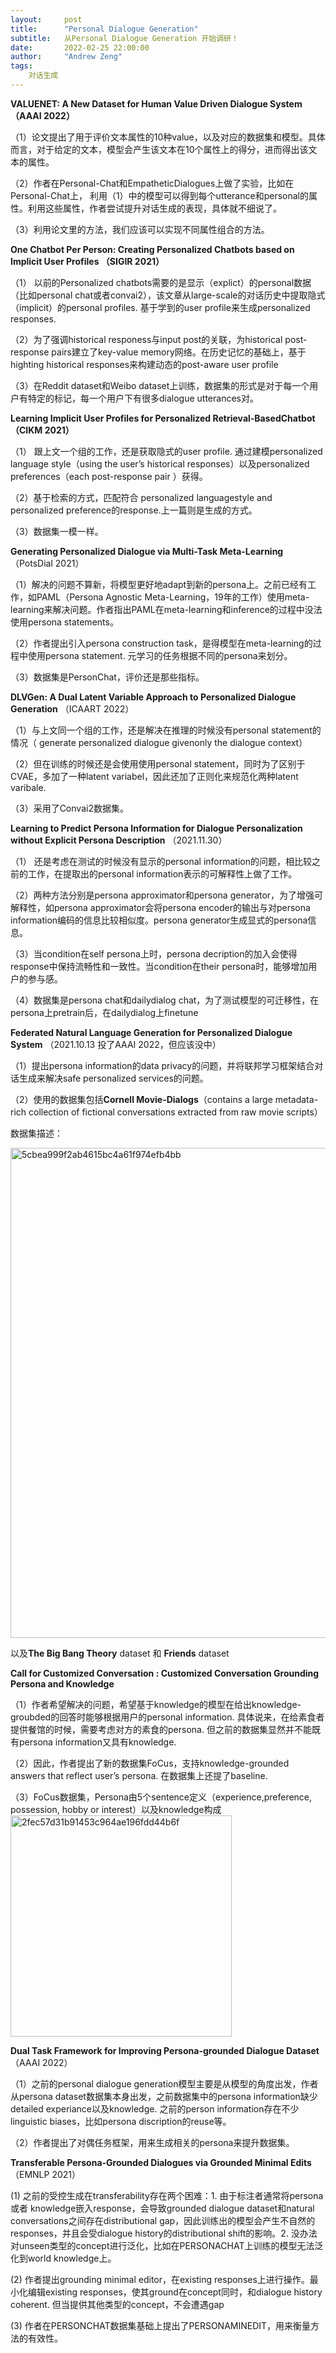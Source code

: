 ```yaml
---
layout:     post
title:      "Personal Dialogue Generation"
subtitle:   从Personal Dialogue Generation 开始调研！
date:       2022-02-25 22:00:00
author:     "Andrew Zeng"
tags:
    对话生成
---
```



**VALUENET: A New Dataset for Human Value Driven Dialogue System （AAAI 2022）**


（1）论文提出了用于评价文本属性的10种value，以及对应的数据集和模型。具体而言，对于给定的文本，模型会产生该文本在10个属性上的得分，进而得出该文本的属性。

（2）作者在Personal-Chat和EmpatheticDialogues上做了实验，比如在Personal-Chat上，
利用（1）中的模型可以得到每个utterance和personal的属性。利用这些属性，作者尝试提升对话生成的表现，具体就不细说了。

（3）利用论文里的方法，我们应该可以实现不同属性组合的方法。

**One Chatbot Per Person: Creating Personalized Chatbots based on Implicit User Profiles （SIGIR 2021）**


（1） 以前的Personalized chatbots需要的是显示（explict）的personal数据（比如personal chat或者convai2），该文章从large-scale的对话历史中提取隐式（implicit）的personal profiles. 基于学到的user profile来生成personalized responses.

（2）为了强调historical responess与input post的关联，为historical post-response pairs建立了key-value memory网络。在历史记忆的基础上，基于highting historical responses来构建动态的post-aware user profile

（3）在Reddit dataset和Weibo dataset上训练，数据集的形式是对于每一个用户有特定的标记，每一个用户下有很多dialogue utterances对。

**Learning Implicit User Profiles for Personalized Retrieval-BasedChatbot （CIKM 2021）**


（1） 跟上文一个组的工作，还是获取隐式的user profile. 通过建模personalized language style（using the user’s historical responses）以及personalized preferences（each post-response pair ）获得。

（2）基于检索的方式，匹配符合 personalized languagestyle and personalized preference的response.上一篇则是生成的方式。

（3）数据集一模一样。


**Generating Personalized Dialogue via Multi-Task Meta-Learning** （PotsDial 2021）

（1）解决的问题不算新，将模型更好地adapt到新的persona上。之前已经有工作，如PAML（Persona Agnostic Meta-Learning，19年的工作）使用meta-learning来解决问题。作者指出PAML在meta-learning和inference的过程中没法使用persona statements。

（2）作者提出引入persona construction task，是得模型在meta-learning的过程中使用persona statement. 元学习的任务根据不同的persona来划分。

（3）数据集是PersonChat，评价还是那些指标。

**DLVGen: A Dual Latent Variable Approach to Personalized Dialogue Generation** （ICAART 2022）

（1）与上文同一个组的工作，还是解决在推理的时候没有personal statement的情况（ generate  personalized  dialogue  givenonly the dialogue context）

（2）但在训练的时候还是会使用使用personal statement，同时为了区别于CVAE，多加了一种latent variabel，因此还加了正则化来规范化两种latent varibale.

（3）采用了Convai2数据集。

**Learning to Predict Persona Information for Dialogue Personalization without Explicit Persona Description** （2021.11.30）

（1） 还是考虑在测试的时候没有显示的personal information的问题，相比较之前的工作，在提取出的personal information表示的可解释性上做了工作。

（2）两种方法分别是persona approximator和persona generator，为了增强可解释性，如persona approximator会将persona encoder的输出与对persona information编码的信息比较相似度。persona generator生成显式的persona信息。

（3）当condition在self persona上时，persona decription的加入会使得response中保持流畅性和一致性。当condition在their persona时，能够增加用户的参与感。

（4）数据集是persona chat和dailydialog chat，为了测试模型的可迁移性，在persona上pretrain后，在dailydialog上finetune

**Federated Natural Language Generation for Personalized Dialogue System** （2021.10.13 投了AAAI 2022，但应该没中）

（1）提出persona information的data privacy的问题，并将联邦学习框架结合对话生成来解决safe personalized services的问题。

（2）使用的数据集包括**Cornell  Movie-Dialogs**（contains a large metadata-rich collection of fictional conversations extracted from raw movie scripts）

数据集描述：

<img width="784" alt="5cbea999f2ab4615bc4a61f974efb4bb" src="https://user-images.githubusercontent.com/47687248/155882426-d99b027a-794a-4bfa-a0de-dea495404373.png">

以及**The Big Bang Theory** dataset 和 **Friends** dataset

**Call for Customized Conversation : Customized Conversation Grounding Persona and Knowledge** 

（1）作者希望解决的问题，希望基于knowledge的模型在给出knowledge-groubded的回答时能够根据用户的personal information. 具体说来，在给素食者提供餐馆的时候，需要考虑对方的素食的persona. 但之前的数据集显然并不能既有persona information又具有knowledge.

（2）因此，作者提出了新的数据集FoCus，支持knowledge-grounded answers that reflect user’s persona. 在数据集上还提了baseline.

（3）FoCus数据集，Persona由5个sentence定义（experience,preference, possession, hobby or interest）以及knowledge构成
<img width="354" alt="2fec57d31b91453c964ae196fdd44b6f" src="https://user-images.githubusercontent.com/47687248/155882529-705c5820-7322-4ad1-8ae4-d602dd107642.png">

**Dual Task Framework for Improving Persona-grounded Dialogue Dataset** （AAAI 2022）

（1）之前的personal dialogue generation模型主要是从模型的角度出发，作者从persona dataset数据集本身出发，之前数据集中的persona information缺少detailed experiance以及knowledge. 之前的person information存在不少linguistic biases，比如persona discription的reuse等。

（2）作者提出了对偶任务框架，用来生成相关的persona来提升数据集。

**Transferable Persona-Grounded Dialogues via Grounded Minimal Edits** （EMNLP 2021）

(1) 之前的受控生成在transferability存在两个困难：1. 由于标注者通常将persona或者 knowledge嵌入response，会导致grounded dialogue dataset和natural conversations之间存在distributional gap，因此训练出的模型会产生不自然的responses，并且会受dialogue history的distributional shift的影响。2. 没办法对unseen类型的concept进行泛化，比如在PERSONACHAT上训练的模型无法泛化到world knowledge上。

(2) 作者提出grounding minimal editor，在existing responses上进行操作。最小化编辑existing responses，使其ground在concept同时，和dialogue history coherent. 但当提供其他类型的concept，不会遭遇gap

(3) 作者在PERSONCHAT数据集基础上提出了PERSONAMINEDIT，用来衡量方法的有效性。

